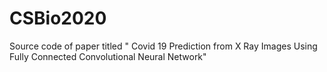 # CSBio2020
Source code of paper titled " Covid 19 Prediction from X Ray Images Using Fully Connected Convolutional Neural Network"
